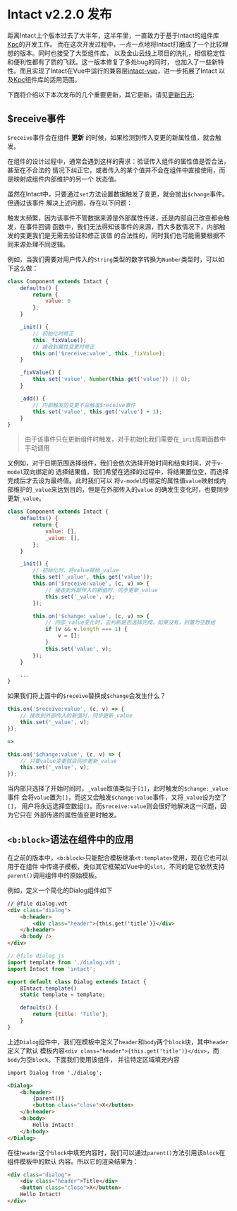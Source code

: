 # Intact v2.2.0 发布

距离Intact上个版本过去了大半年，这半年里，一直致力于基于Intact的组件库[Kpc][2]的开发工作。
而在这次开发过程中，一点一点地将Intact打磨成了一个比较理想的版本。同时也接受了大型组件库，
以及金山云线上项目的洗礼，相信稳定性和便利性都有了质的飞跃。这一版本修复了多处bug的同时，
也加入了一些新特性。而且实现了Intact在Vue中运行的兼容层[intact-vue][3]，进一步拓展了Intact
以及[Kpc][2]组件库的适用范围。

下面将介绍以下本次发布的几个重要更新，其它更新，请见[更新日志][1]:

## $receive事件

`$receive`事件会在组件 __更新__ 的时候，如果检测到传入变更的新属性值，就会触发。

在组件的设计过程中，通常会遇到这样的需求：验证传入组件的属性值是否合法，甚至在不合法的
情况下纠正它，或者传入的某个值并不会在组件中直接使用，而是映射成组件内部维护的另一个
状态值。

虽然在Intact中，只要通过`set`方法设置数据触发了变更，就会抛出`$change`事件。但通过该事件
解决上述问题，存在以下问题：

触发太频繁，因为该事件不管数据来源是外部属性传递，还是内部自己改变都会触发，在事件回调
函数中，我们无法得知该事件的来源，而大多数情况下，内部触发的变更我们是无需去验证和修正该值
的合法性的，同时我们也可能需要根据不同来源处理不同逻辑。

例如，当我们需要对用户传入的`String`类型的数字转换为`Number`类型时，可以如下这么做：

```js
class Component extends Intact {
    defaults() {
        return {
            value: 0
        };
    }

    _init() {
        // 初始化时修正
        this._fixValue();
        // 接收到属性变更时修正
        this.on('$receive:value', this._fixValue);
    }

    _fixValue() {
        this.set('value', Number(this.get('value')) || 0);
    }

    _add() {
        // 内部触发的变更不会触发$receive事件
        this.set('value', this.get('value') + 1);
    }
}
```

> 由于该事件只在更新组件时触发，对于初始化我们需要在`_init`周期函数中手动调用

又例如，对于日期范围选择组件，我们会依次选择开始时间和结束时间，对于`v-model`双向绑定的
选择结果值，我们希望在选择的过程中，将结果置位空，而选择完成后才去设为最终值。此时我们可以
将`v-model`的绑定的属性值`value`映射成内部维护的`_value`来达到目的，但是在外部传入的`value`
的确发生变化时，也要同步更新`_value`。

```js
class Component extends Intact {
    defaults() {
        return {
            value: [],
            _value: [],
        };
    }

    _init() {
        // 初始化时，将value赋给_value
        this.set('_value', this.get('value'));
        this.on('$receive:value', (c, v) => {
            // 接收到外部传入的新值时，同步更新_value
            this.set('_value', v);
        });

        this.on('$change:_value', (c, v) => {
            // 内部_value变化时，去判断是否选择完成，如果没有，则置为空数组
            if (v && v.length === 1) {
                v = [];
            }
            this.set('value', v);
        });
    }

    ...
}
```

如果我们将上面中的`$receive`替换成`$change`会发生什么？

```js
this.on('$receive:value', (c, v) => {
    // 接收到外部传入的新值时，同步更新_value
    this.set('_value', v);
});

=>

this.on('$change:value', (c, v) => {
    // 只要value变更就会同步更新_value
    this.set('_value', v);
});
```

当内部只选择了开始时间时，`_value`取值类似于`[1]`，此时触发的`$change:_value`事件
会将`value`置为`[]`，而这又会触发`$change:value`事件，又将`_value`设为空了`[]`，
用户将永远选择空数组`[]`。而`$receive:value`则会很好地解决这一问题，因为它只在
外部传递的属性值变更时触发。

## `<b:block>`语法在组件中的应用

在之前的版本中，`<b:block>`只能配合模板继承`<t:template>`使用，现在它也可以用于在组件
中传递子模板，类似其它框架如Vue中的`slot`，不同的是它依然支持`parent()`调用组件中的原始模板。

例如，定义一个简化的Dialog组件如下

```html
// @file dialog.vdt
<div class="dialog">
    <b:header>
        <div class="header">{this.get('title')}</div>
    </b:header>
    <b:body />
</div>
```

```js
// @file dialog.js
import template from './dialog.vdt';
import Intact from 'intact';

export default class Dialog extends Intact {
    @Intact.template()
    static template = template;

    defaults() {
        return {title: 'Title'};
    }
}
```

上述`Dialog`组件中，我们在模板中定义了`header`和`body`两个`block`块，其中`header`定义了默认
模板内容`<div class="header">{this.get('title')}</div>`，而`body`为空`block`。下面我们使用该组件，
并往特定区域填充内容

```html
import Dialog from './dialog';

<Dialog>
    <b:header>
        {parent()}
        <button class="close">X</button>
    </b:header>
    <b:body>
        Hello Intact!
    </b:body>
</Dialog>
```

在往`header`这个`block`中填充内容时，我们可以通过`parent()`方法引用该`block`在组件模板中的默认
内容。所以它的渲染结果为：

```html
<div class="dialog">
    <div class="header">Title</div>
    <button class="close">X</button>
    Hello Intact!
</div>
```


[1]: https://javey.github.io/Intact/#/document/changelog
[2]: https://ksc-fe.github.io/kpc/
[3]: https://github.com/Javey/intact-vue
